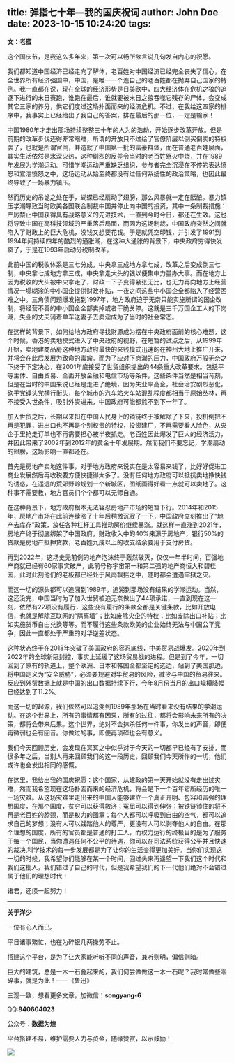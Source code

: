 title: 弹指七十年—我的国庆祝词
author: John Doe
date: 2023-10-15 10:24:20
tags:
---
**文：老蛮**<!--more-->

这个国庆节，是我这么多年来，第一次可以畅所欲言说几句发自内心的祝愿。

我们都知道中国经济已经走向了解体，老百姓对中国经济已经完全丧失了信心，在全世界所有经济强国中，中国，是唯一一个连自己的老百姓都在抛弃自己国家的特例。我一直都在说，现在全球的经济形势是日美欧中，四大经济体在危机之狼的追逐下进行的末日赛跑，谁跑在最后，谁就要被末日之狼吞噬它残存的尸体，会变成其它三家的养分，供它们度过这场扑面而来的经济危机。不过，在我给这四家的排序中，我事实上已经给出了我自己的答案，排在最后的那一位，一定是输家！

中国1980年才走出那场持续整整三十年的人为的浩劫，开始逐步改革开放。但是前期的改革步伐迈得非常艰难，所谓的开放只不过给了官僚阶层以倒买倒卖的特权罢了，也就是所谓官倒，并造就了中国第一批的富豪群体，而在普通老百姓层面，其实生活依然是水深火热，这种剧烈的反差令当时的老百姓怒火中烧，并在1989年发展为学潮运动。可惜学潮运动严重缺乏组织，参与者完全沉浸在不停的表达愤怒和宣泄愤怒之中，这场运动从始至终都没有过任何系统性的政治策略，也因此最终导致了一场暴力镇压。

然而历史的吊诡之处在于，蝴蝶已经扇动了翅膀，那么风暴就一定在酝酿。暴力镇压学潮导致当时欧美各国联合制裁中国并停止向中国的投资，其中一条制裁措施：严厉禁止中国获得具有战略意义的先进技术，一直到今时今日，都还在生效。这也将导致中国在高科技领域的严重落后局面，而因为这场制裁，中国政府突然之间就陷入了财政上的巨大危机，没钱又想要花钱。于是就凭空印钱，并引发了1991到1994年间持续四年的酷烈的通胀潮，在这种大通胀的背景下，中央政府穷得快发疯了，于是在1993年启动分税制改革。

此前中国的税收体系是三七分成，中央拿三成地方拿七成，改革之后变成倒三七制，中央拿七成地方拿三成，中央拿走大头的钱以便集中力量办大事。而在地方上因为税收的大头被中央拿走了，财政一下子变得紧张无比，也无力再向地方上经营情况一塌糊涂的中小国企提供财政补贴，一夜之间这些中小国企全都陷入了经营困难之中。三角债问题爆发拖到1997年，地方政府迫于无奈只能实施所谓的国企改制，将经营不善的中小国企全部卖掉或者干脆关停。这就是三千万国企工人的下岗潮，失业的丈夫骑着单车送妻子去卖淫成为了当时的社会常态。

在这样的背景下，如何给地方政府寻找财源成为摆在中央政府面前的核心难题，这个时候，香港的卖地模式进入了中央政府的视野，在短暂的试点之后，从1999年开始，卖地建商品房这种地方政府最快的来钱模式迅速的在神州大地上推广开来，并将会在此后发展为致命的毒瘤。而为了应对下岗潮的压力，中国政府万般无奈之下终于下定决心，在2001年底接受了世贸组织提出的44条重大改革要求。包括平等主体、自由贸易、全面开放金融和电信市场等条件，这些条件当然是相当苛刻，但是在当时的中国来说已经是走进了绝境，因为失业率高企，社会治安剧烈恶化，砍手党锤头党横行街头，每个城市的汽车站火车站混乱程度都相当于原始丛林，再不接受入世条件，吸引外资进来，中国政府可能都熬不到下一年了。

加入世贸之后，长期以来扣在中国人民身上的锁链终于被解除了下来，投机倒把不再是犯罪，进出口也不再是个别权贵的特权，投资建厂，不再需要看人脸色，从央企手里抢走订单也不再需要担心被半夜抓走。老百姓因此爆发了巨大的经济活力，并因此带来了2002年到2012年的黄金十年发展期。然而我们不要忘记，学潮扇动的翅膀，这场影响一直都还在。

首先是房地产卖地这件事，对于地方政府来说实在是太容易来钱了，比好好促进工商业发展然后再收税要方便快捷得太多了。没有任何地方政府可以抵抗卖地挣快钱的诱惑，在遥远的荒郊野岭规划一个新城区，图纸画得好看一点就可以卖地了。这种事不需要教，地方官员们个个都可以无师自通。

在这种背景下，地方政府根本无法容忍房地产市场的短暂下行。2014年和2015年，房地产市场在此前连续涨了十年后稍微沉寂了一下，中国政府立刻推出了“地产去库存”政策，放任各种杠杆工具推动房价继续暴涨。就这样一直涨到2021年，房地产终于彻底绑架了中国政府，财政收入中的40%来源于房地产，银行50%的贷款是房地产抵押贷款，老百姓九成以上的收支结余要用于支付房贷。

再到2022年，这场史无前例的地产泡沫终于轰然破灭，仅仅一年半时间，百强地产商就已经有60家事实破产，此前号称宇宙第一和第二强的地产商恒大和碧桂园，此时此刻他们的老板都已经处于风雨飘摇之中，随时都会遭遇牢狱之灾。

而这一切的源头都可以追溯到1989年，追溯到那场没有结果的学潮运动。当然，这还没完，中国当时为了加入世贸被迫无奈做出了44项承诺，一直到现在这一刻，依然有22项没有履行，这些没有履行的条款全都是关键条款，比如开放电信，也就是解除互联网的“隔离墙”；比如废除央企的特权；比如废除出口补贴；比如实施货币自由兑换等等。而不履行这些条款欧美的企业始终无法与中国公平竞争，因此一直都处于严重的对华逆差状态。

这种状态终于在2018年突破了美国政府的容忍底线，中美贸易战爆发。2020年到2022年的全球新冠封控，事实上延缓了这场贸易战的进程。但是到了今年，一切回到了原有的轨道上，整个欧洲、日本和韩国全都坚定的选边，站到了美国那边，将中国定义为“安全威胁”，必须要规避对华贸易的风险，减少与中国的贸易往来。反应到外贸数据上就是中国的出口数据持续下行，今年8月份当月的出口规模降幅已经达到了11.2%。

而这一切的起源，我们依然可以追溯到1989年那场在当时看来没有结果的学潮运动。在这个世界上，所有的事情都有因果，所有的过往，都将会影响未来所有的决策，都将会带来后果。这个世界，绝对不会抹杀任何一件事，你发出的声音，即便再微弱也会有回音。你做过的事，即便再琐碎也会有意义。

我们今天回顾历史，会发现在冥冥之中似乎对于今天的一切都早已经有了安排，而很多年之后，当别人再来回顾我们的这一段历史，回顾我们今天所作的一切，他们或许也会发出相同的感慨。

在这里，我给出我的国庆祝愿：这个国家，从建政的第一天开始就没有走出过灾难，然而我希望现在这场扑面而来的经济危机，将会是下一个百年它所经历的唯一一场灾难。从这场灾难里走出来的中国人能够建立一个真正开明、包容和富强的理想国度，在那个国度，贫穷可以获得救济；冤屈可以得到伸张；被铁链锁住的将不再是老百姓的脖颈，而是权力的图章；每个人都可以呼吸到自由的空气，都可以追求自己的梦想；没有人可以践踏他人的尊严，更没有人可以剥夺他人的自由。在那个理想的国度，所有的官员都是普通的打工人，而权力运行的终极目的是为了服务于每一个国民，当你遭遇任何不公平的待遇，你可以在司法系统获得公平并且快速的裁决,科学技术的每一步发展都是为了让你的生活变得更加美好。当你们实现这一切的时候，我希望你们能够在某一个时间，回过头来再遥望一下我们这个时代和我们这批人，我们错过了自己的时代，但是我希望我们的下一代他们绝对不会错过属于他们的理想时代！

诸君，还须一起努力！
- - -
**关于洋少**

一位有心人而已。

平日诸事繁忙，也在为碎银几两操劳不止。

搭建这个平台，是为了让大家能听听不同的声音，兼听则明，偏信则暗。

巨大的建筑，总是一木一石叠起来的，我们何尝做做这一木一石呢？我时常做些零碎事，就是为此！——《鲁迅》

三观一致，想看更多文章，加微信：**songyang-6**

QQ:**940604023**

公众号：**数据为煌**

平台搭建不易，维护需要人力与资金，随缘赞赏，以示鼓励！

![](/images/zanshang.jpg)